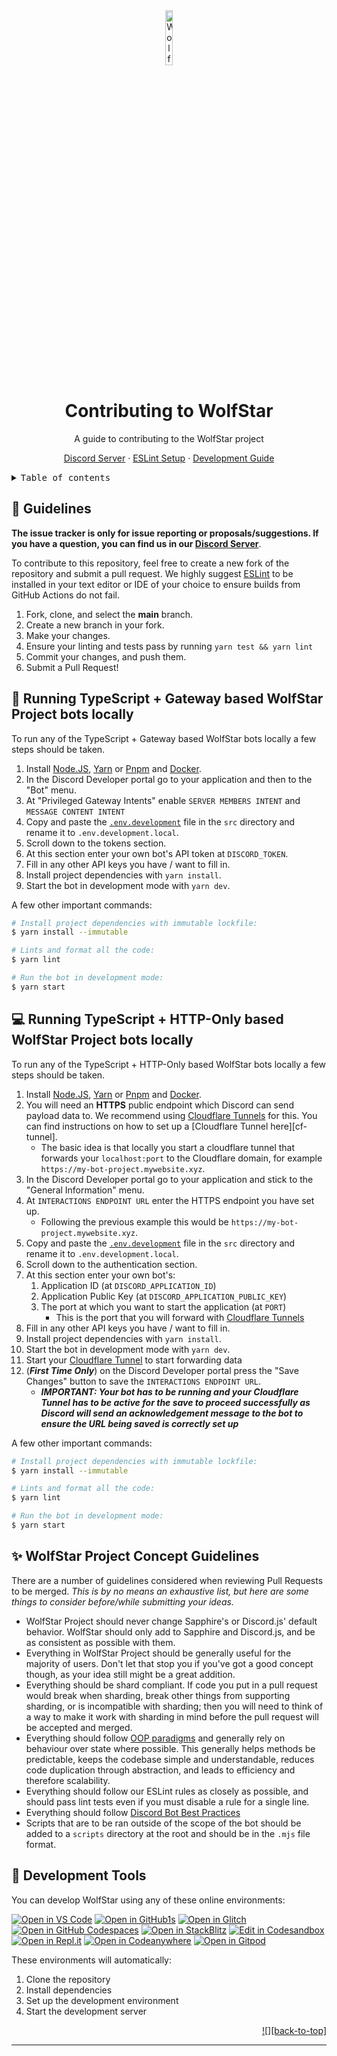 <div align="center"><a name="contributing-top"></a>

<img src="https://github.com/WolfStarBot.png" width="15%" height="15%" alt="WolfStar Logo">

# Contributing to WolfStar

A guide to contributing to the WolfStar project<br/>

[Discord Server] · [ESLint Setup][eslint] · [Development Guide](#running-typescript--gateway-based-wolfstar-project-bots-locally)

</div>

<details>
<summary><kbd>Table of contents</kbd></summary>

#### TOC

- [📝 Guidelines](#-guidelines)
- [🚀 Running TypeScript + Gateway Bots](#-running-typescript--gateway-based-wolfstar-project-bots-locally)
- [💻 Running TypeScript + HTTP Bots](#-running-typescript--http-only-based-wolfstar-project-bots-locally)
- [✨ Project Concepts](#-wolfstar-project-concept-guidelines)
- [👥 Development Tools](#-development-tools)

<br/>
</details>

<div id="-guidelines">

## 📝 Guidelines

**The issue tracker is only for issue reporting or proposals/suggestions. If you have a question, you can find us in our
[Discord Server]**.

To contribute to this repository, feel free to create a new fork of the repository and submit a pull request. We highly
suggest [ESLint] to be installed in your text editor or IDE of your choice to ensure builds from GitHub Actions do not
fail.

1. Fork, clone, and select the **main** branch.
2. Create a new branch in your fork.
3. Make your changes.
4. Ensure your linting and tests pass by running `yarn test && yarn lint`
5. Commit your changes, and push them.
6. Submit a Pull Request!

</div>

## 🚀 Running TypeScript + Gateway based WolfStar Project bots locally

To run any of the TypeScript + Gateway based WolfStar bots locally a few steps should be taken.

1. Install [Node.JS], [Yarn] or [Pnpm] and [Docker].
2. In the Discord Developer portal go to your application and then to the "Bot" menu.
3. At "Privileged Gateway Intents" enable `SERVER MEMBERS INTENT` and `MESSAGE CONTENT INTENT`
4. Copy and paste the [`.env.development`][`.env.development`] file in the `src` directory and rename it to `.env.development.local`.
5. Scroll down to the tokens section.
6. At this section enter your own bot's API token at `DISCORD_TOKEN`.
7. Fill in any other API keys you have / want to fill in.
8. Install project dependencies with `yarn install`.
9. Start the bot in development mode with `yarn dev`.

A few other important commands:

```bash
# Install project dependencies with immutable lockfile:
$ yarn install --immutable

# Lints and format all the code:
$ yarn lint

# Run the bot in development mode:
$ yarn start
```

## 💻 Running TypeScript + HTTP-Only based WolfStar Project bots locally

To run any of the TypeScript + HTTP-Only based WolfStar bots locally a few steps should be taken.

1. Install [Node.JS], [Yarn] or [Pnpm] and [Docker].
2. You will need an **HTTPS** public endpoint which Discord can send payload data to. We recommend using [Cloudflare
   Tunnels][cf-tunnels] for this. You can find instructions on how to set up a [Cloudflare Tunnel here][cf-tunnel].
   - The basic idea is that locally you start a cloudflare tunnel that forwards your `localhost:port` to the Cloudflare
     domain, for example `https://my-bot-project.mywebsite.xyz`.
3. In the Discord Developer portal go to your application and stick to the "General Information" menu.
4. At `INTERACTIONS ENDPOINT URL` enter the HTTPS endpoint you have set up.
   - Following the previous example this would be `https://my-bot-project.mywebsite.xyz`.
5. Copy and paste the [`.env.development`][`.env.development`] file in the `src` directory and rename it to `.env.development.local`.
6. Scroll down to the authentication section.
7. At this section enter your own bot's:
   1. Application ID (at `DISCORD_APPLICATION_ID`)
   2. Application Public Key (at `DISCORD_APPLICATION_PUBLIC_KEY`)
   3. The port at which you want to start the application (at `PORT`)
      - This is the port that you will forward with [Cloudflare Tunnels][cf-tunnels]
8. Fill in any other API keys you have / want to fill in.
9. Install project dependencies with `yarn install`.
10. Start the bot in development mode with `yarn dev`.
11. Start your [Cloudflare Tunnel][cf-tunnels] to start forwarding data
12. (**_First Time Only_**) on the Discord Developer portal press the "Save Changes" button to save the
    `INTERACTIONS ENDPOINT URL`.
    - **_IMPORTANT: Your bot has to be running and your Cloudflare Tunnel has to be active for the save to proceed
      successfully as Discord will send an acknowledgement message to the bot to ensure the URL being saved is correctly
      set up_**

A few other important commands:

```bash
# Install project dependencies with immutable lockfile:
$ yarn install --immutable

# Lints and format all the code:
$ yarn lint

# Run the bot in development mode:
$ yarn start
```

## ✨ WolfStar Project Concept Guidelines

There are a number of guidelines considered when reviewing Pull Requests to be merged. _This is by no means an
exhaustive list, but here are some things to consider before/while submitting your ideas._

- WolfStar Project should never change Sapphire's or Discord.js' default behavior. WolfStar should only add to Sapphire and
  Discord.js, and be as consistent as possible with them.
- Everything in WolfStar Project should be generally useful for the majority of users. Don't let that stop you if you've
  got a good concept though, as your idea still might be a great addition.
- Everything should be shard compliant. If code you put in a pull request would break when sharding, break other things
  from supporting sharding, or is incompatible with sharding; then you will need to think of a way to make it work with
  sharding in mind before the pull request will be accepted and merged.
- Everything should follow [OOP paradigms] and generally rely on behaviour over state where possible. This generally
  helps methods be predictable, keeps the codebase simple and understandable, reduces code duplication through
  abstraction, and leads to efficiency and therefore scalability.
- Everything should follow our ESLint rules as closely as possible, and should pass lint tests even if you must disable
  a rule for a single line.
- Everything should follow [Discord Bot Best Practices]
- Scripts that are to be ran outside of the scope of the bot should be added to a `scripts` directory at the root and
  should be in the `.mjs` file format.

<div id="-development-tools">

## 👥 Development Tools

You can develop WolfStar using any of these online environments:

[![Open in VS Code](https://img.shields.io/badge/Open%20in-VS%20Code-blue?logo=visualstudiocode)][vscode-link]
[![Open in GitHub1s](https://img.shields.io/badge/Open%20in-GitHub1s-blue?logo=github)][github1s-link]
[![Open in Glitch](https://img.shields.io/badge/Open%20in-Glitch-purple?logo=glitch)][glitch-link]
[![Open in GitHub Codespaces](https://github.com/codespaces/badge.svg)][codespaces-link]
[![Open in StackBlitz](https://developer.stackblitz.com/img/open_in_stackblitz.svg)][stackblitz-link]
[![Edit in Codesandbox](https://codesandbox.io/static/img/play-codesandbox.svg)][codesandbox-link]
[![Open in Repl.it](https://replit.com/badge/github/withastro/astro)][replit-link]
[![Open in Codeanywhere](https://codeanywhere.com/img/open-in-codeanywhere-btn.svg)][codeanywhere-link]
[![Open in Gitpod](https://gitpod.io/button/open-in-gitpod.svg)][gitpod-link]

These environments will automatically:
1. Clone the repository 
2. Install dependencies
3. Set up the development environment
4. Start the development server

</div>

<div align="right">

[![][back-to-top]](#contributing-top)

</div>

---

<!-- Link Dump -->

[discord server]: https://join.wolfstar.rocks
[eslint]: https://eslint.org/
[node.js]: https://nodejs.org/en/download/
[yarn]: https://classic.yarnpkg.com/en/docs/install
[pnpm]: https://pnpm.io/installation
[docker]: https://www.docker.com
[oop paradigms]: https://en.wikipedia.org/wiki/Object-oriented_programming
[discord bot best practices]: https://github.com/meew0/discord-bot-best-practices
[`.env.development`]: /src/.env.development
[cf-tunnels]: https://www.cloudflare.com/products/tunnel/
[vscode-link]: https://vscode.dev/
[github1s-link]: https://github1s.com/
[glitch-link]: https://glitch.com/
[codespaces-link]: https://github.com/codespaces
[stackblitz-link]: https://stackblitz.com/
[codesandbox-link]: https://codesandbox.io/
[replit-link]: https://replit.com/
[codeanywhere-link]: https://app.codeanywhere.com/
[gitpod-link]: https://gitpod.io/
